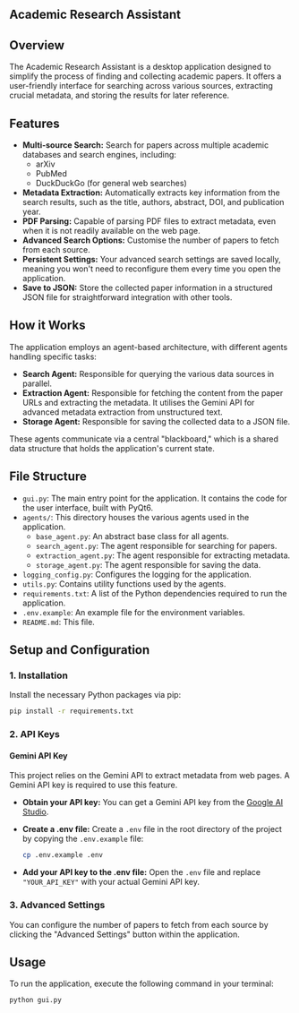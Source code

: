 ## Academic Research Assistant

## Overview

The Academic Research Assistant is a desktop application designed to simplify the process of finding and collecting academic papers. It offers a user-friendly interface for searching across various sources, extracting crucial metadata, and storing the results for later reference.

## Features

- **Multi-source Search:** Search for papers across multiple academic databases and search engines, including:
    - arXiv
    - PubMed
    - DuckDuckGo (for general web searches)
- **Metadata Extraction:** Automatically extracts key information from the search results, such as the title, authors, abstract, DOI, and publication year.
- **PDF Parsing:** Capable of parsing PDF files to extract metadata, even when it is not readily available on the web page.
- **Advanced Search Options:** Customise the number of papers to fetch from each source.
- **Persistent Settings:** Your advanced search settings are saved locally, meaning you won't need to reconfigure them every time you open the application.
- **Save to JSON:** Store the collected paper information in a structured JSON file for straightforward integration with other tools.

## How it Works

The application employs an agent-based architecture, with different agents handling specific tasks:

- **Search Agent:** Responsible for querying the various data sources in parallel.
- **Extraction Agent:** Responsible for fetching the content from the paper URLs and extracting the metadata. It utilises the Gemini API for advanced metadata extraction from unstructured text.
- **Storage Agent:** Responsible for saving the collected data to a JSON file.

These agents communicate via a central "blackboard," which is a shared data structure that holds the application's current state.

## File Structure

- `gui.py`: The main entry point for the application. It contains the code for the user interface, built with PyQt6.
- `agents/`: This directory houses the various agents used in the application.
    - `base_agent.py`: An abstract base class for all agents.
    - `search_agent.py`: The agent responsible for searching for papers.
    - `extraction_agent.py`: The agent responsible for extracting metadata.
    - `storage_agent.py`: The agent responsible for saving the data.
- `logging_config.py`: Configures the logging for the application.
- `utils.py`: Contains utility functions used by the agents.
- `requirements.txt`: A list of the Python dependencies required to run the application.
- `.env.example`: An example file for the environment variables.
- `README.md`: This file.

## Setup and Configuration

### 1. Installation

Install the necessary Python packages via pip:

```bash
pip install -r requirements.txt
```

### 2. API Keys

#### Gemini API Key

This project relies on the Gemini API to extract metadata from web pages. A Gemini API key is required to use this feature.

- **Obtain your API key:** You can get a Gemini API key from the [Google AI Studio](https://aistudio.google.com/app/apikey).
- **Create a .env file:** Create a `.env` file in the root directory of the project by copying the `.env.example` file:

    ```bash
    cp .env.example .env
    ```

- **Add your API key to the .env file:** Open the `.env` file and replace `"YOUR_API_KEY"` with your actual Gemini API key.



### 3. Advanced Settings

You can configure the number of papers to fetch from each source by clicking the "Advanced Settings" button within the application.

## Usage

To run the application, execute the following command in your terminal:

```bash
python gui.py
```

